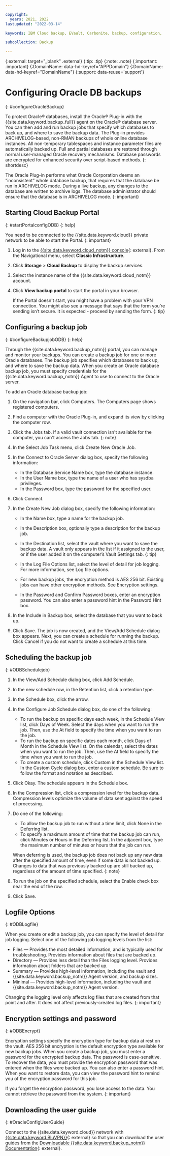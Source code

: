 ```yaml
---

copyright:
  years: 2021, 2022
lastupdated: "2022-03-14"

keywords: IBM Cloud backup, EVault, Carbonite, backup, configuration,

subcollection: Backup

---
```

{:external: target="_blank" .external}
{:tip: .tip}
{:note: .note}
{:important: .important}
{:DomainName: data-hd-keyref="APPDomain"}
{:DomainName: data-hd-keyref="DomainName"}
{:support: data-reuse='support'}

# Configuring Oracle DB backups
{: #configureOracleBackup}

To protect Oracle&reg; databases, install the Oracle&reg; Plug-in with the {{site.data.keyword.backup_full}} agent on the Oracle&reg; database server. You can then add and run backup jobs that specify which databases to back up, and where to save the backup data. The Plug-in provides ARCHIVELOG-based, non-RMAN backups of whole online database instances. All non-temporary tablespaces and instance parameter files are automatically backed up. Full and partial databases are restored through normal user-managed Oracle recovery mechanisms. Database passwords are encrypted for enhanced security over script-based methods.
{: shortdesc}

The Oracle Plug-in performs what Oracle Corporation deems an “inconsistent” whole database backup, that requires that the database be run in ARCHIVELOG mode. During a live backup, any changes to the database are written to archive logs. The database administrator should ensure that the database is in ARCHIVELOG mode.
{: important}

## Starting Cloud Backup Portal
{: #startPortalconfigODB}
{: help}

You need to be connected to the {{site.data.keyword.cloud}} private network to be able to start the Portal.
{: important}

1. Log in to the [{{site.data.keyword.cloud_notm}} console](https://{DomainName}){: external}. From the Navigational menu, select **Classic Infrastructure**.
2. Click **Storage** > **Cloud Backup** to display the backup services.
3. Select the instance name of the {{site.data.keyword.cloud_notm}} account.
4. Click **View backup portal** to start the portal in your browser.

   If the Portal doesn't start, you might have a problem with your VPN connection. You might also see a message that says that the form you’re sending isn’t secure. It is expected - proceed by sending the form.
   {: tip}

## Configuring a backup job
{: #configureBackupjobODB}
{: help}

Through the {{site.data.keyword.backup_notm}} portal, you can manage and monitor your backups. You can create a backup job for one or more Oracle databases. The backup job specifies which databases to back up, and where to save the backup data. When you create an Oracle database backup job, you must specify credentials for the {{site.data.keyword.backup_notm}} Agent to use to connect to the Oracle server.

To add an Oracle database backup job:
1. On the navigation bar, click Computers. The Computers page shows registered computers.
2. Find a computer with the Oracle Plug-in, and expand its view by clicking the computer row.
3. Click the Jobs tab.
   If a valid vault connection isn't available for the computer, you can't access the Jobs tab.
   {: note}

4. In the Select Job Task menu, click Create New Oracle Job.
5. In the Connect to Oracle Server dialog box, specify the following information:
   - In the Database Service Name box, type the database instance.
   - In the User Name box, type the name of a user who has sysdba privileges.
   - In the Password box, type the password for the specified user.
6. Click Connect.
7. In the Create New Job dialog box, specify the following information:
   - In the Name box, type a name for the backup job.
   - In the Description box, optionally type a description for the backup job.
   - In the Destination list, select the vault where you want to save the backup data. 
     A vault only appears in the list if it assigned to the user, or if the user added it on the computer’s Vault Settings tab.
     {: tip}

   -  In the Log File Options list, select the level of detail for job logging. For more information, see Log file options.
   - For new backup jobs, the encryption method is AES 256 bit. Existing jobs can have other encryption methods. See Encryption settings.
   - In the Password and Confirm Password boxes, enter an encryption password. You can also enter a password hint in the Password Hint box.
8. In the Include in Backup box, select the database that you want to back up.
9. Click Save. The job is now created, and the View/Add Schedule dialog box appears. Next, you can create a schedule for running the backup. Click Cancel if you do not want to create a schedule at this time.


## Scheduling the backup job
{: #ODBSchedulejob}

1. In the View/Add Schedule dialog box, click Add Schedule.
2. In the new schedule row, in the Retention list, click a retention type.
3. In the Schedule box, click the arrow.
4. In the Configure Job Schedule dialog box, do one of the following:
     - To run the backup on specific days each week, in the Schedule View list, click Days of Week. Select the days when you want to run the job. Then, use the At field to specify the time when you want to run the job.
     -  To run the backup on specific dates each month, click Days of Month in the Schedule View list. On the calendar, select the dates when you want to run the job. Then, use the At field to specify the time when you want to run the job.
     - To create a custom schedule, click Custom in the Schedule View list. In the Custom Cycle dialog box, enter a custom schedule. Be sure to follow the format and notation as described.
5. Click Okay. The schedule appears in the Schedule box.
6. In the Compression list, click a compression level for the backup data. Compression levels optimize the volume of data sent against the speed of processing.
7. Do one of the following:
    - To allow the backup job to run without a time limit, click None in the Deferring list.
    - To specify a maximum amount of time that the backup job can run, click Minutes or Hours in the Deferring list. In the adjacent box, type the maximum number of minutes or hours that the job can run.
    
    When deferring is used, the backup job does not back up any new data after the specified amount of time, even if some data is not backed up. Changes to data that was previously backed up are still backed up, regardless of the amount of time specified.
    {: note}

8. To run the job on the specified schedule, select the Enable check box near the end of the row.
9. Click Save.


## Logfile Options
{: #ODBLogfile}

When you create or edit a backup job, you can specify the level of detail for job logging. Select one of the following job logging levels from the list:
- Files — Provides the most detailed information, and is typically used for troubleshooting. Provides information about files that are backed up.
- Directory — Provides less detail than the Files logging level. Provides information about folders that are backed up.
- Summary — Provides high-level information, including the vault and {{site.data.keyword.backup_notm}} Agent version, and backup sizes.
- Minimal — Provides high-level information, including the vault and {{site.data.keyword.backup_notm}} Agent version.

Changing the logging level only affects log files that are created from that point and after. It does not affect previously-created log files.
{: important}

## Encryption settings and password
{: #ODBEncrypt}

Encryption settings specify the encryption type for backup data at rest on the vault. AES 256 bit encryption is the default encryption type available for new backup jobs. When you create a backup job, you must enter a password for the encrypted backup data. The password is case-sensitive. To recover the data, you must provide the encryption password that was entered when the files were backed up.
You can also enter a password hint. When you want to restore data, you can view the password hint to remind you of the encryption password for this job.

If you forget the encryption password, you lose access to the data. You cannot retrieve the password from the system.
{: important}

## Downloading the user guide
{: #OracleConfigUserGuide}

Connect to the {{site.data.keyword.cloud}} network with [{{site.data.keyword.BluVPN}}](https://www.ibm.com/cloud/vpn-access){: external} so that you can download the user guides from the [Downloadable {{site.data.keyword.backup_notm}} Documentation](http://downloads.service.softlayer.com/evault/Documentation/){: external}.
